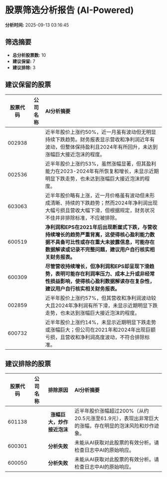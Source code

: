 # 股票筛选分析报告 (AI-Powered)

**分析时间:** 2025-09-13 03:16:45

## 筛选摘要

- **总分析股票数:** 10
- **建议保留:** 7
- **建议排除:** 3

## 建议保留的股票

| 股票代码 | 公司名称 | AI分析摘要 |
|:---:|:---:|:---|
| 002938 |  | 近半年股价上涨约50%，近一月虽有波动但无明显持续下跌趋势。财务报表显示营收和净利润近年有波动，但整体保持盈利且2024年有所回升，未达到涨幅巨大接近泡沫的程度。 |
| 002536 |  | 近半年股价上涨约53%，虽然涨幅显著，但其盈利能力在2023-2024年有所恢复和增长，未显示近期明显下跌走势，也未达到涨幅巨大接近泡沫的程度。 |
| 603063 |  | 近半年股价略有上涨，近一月价格虽有波动但未形成清晰、持续的下跌趋势；然而2024年净利润出现大幅亏损且营收大幅下滑，但根据规定，财务状况不佳并非排除标准，不应被排除。 |
| 600519 |  | **净利润和EPS在2021年后出现断崖式下跌，与营收持续增长的趋势严重背离，这使得核心盈利能力数据不具备可比性或存在重大未披露信息，可能存在数据解读或记录不完整问题，建议用户自行核实相关财务报表。** |
| 600309 |  | **尽管营收持续增长，但净利润和EPS却呈现下滑趋势，表明可能存在利润率压力、成本上升或非经常性损益影响，使得核心盈利数据解读存在复杂性，建议用户自行核实相关财务报表。** |
| 002859 |  | 近半年股价上涨约57%，但其营收和净利润波动较大且2024年净利润有所下滑，未显示近期明显下跌走势，也未达到涨幅巨大接近泡沫的程度。 |
| 600732 |  | 近半年股价上涨约14%，未显示近期明显下跌走势或涨幅巨大；但公司在2021年和2024年出现巨额亏损，且营收和净利润高度波动，不符合排除标准。 |

## 建议排除的股票

| 股票代码 | 公司名称 | 排除原因 | AI分析摘要 |
|:---:|:---:|:---:|:---|
| 601138 |  | **涨幅巨大，炒作接近泡沫** | 近半年股价涨幅超过200%（从约20.5元涨至61.9元），表现出非常巨大的涨幅，存在明显的泡沫风险和炒作迹象。 |
| 600301 |  | **分析失败** | 未能从AI获取对此股票的有效分析。请检查日志中AI的原始响应。 |
| 600050 |  | **分析失败** | 未能从AI获取对此股票的有效分析。请检查日志中AI的原始响应。 |
